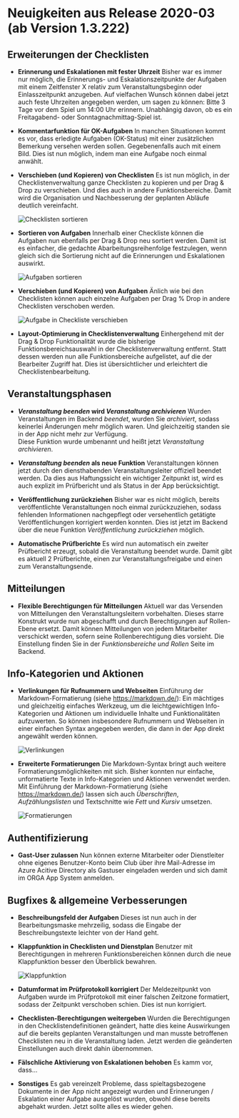 # Neuigkeiten aus Release 2020-03 (ab Version 1.3.222)

## Erweiterungen der Checklisten
- **Erinnerung und Eskalationen mit fester Uhrzeit**
Bisher war es immer nur möglich, die Erinnerungs- und Eskalationszeitpunkte der Aufgaben mit einem Zeitfenster X relativ zum Veranstaltungsbeginn oder Einlasszeitpunkt anzugeben. Auf vielfachen Wunsch können dabei jetzt auch feste Uhrzeiten angegeben werden, um sagen zu können: Bitte 3 Tage vor dem Spiel um 14:00 Uhr erinnern. Unabhängig davon, ob es ein Freitagabend- oder Sonntagnachmittag-Spiel ist.

- **Kommentarfunktion für OK-Aufgaben**
In manchen Situationen kommt es vor, dass erledigte Aufgaben (OK-Status) mit einer zusätzlichen Bemerkung versehen werden sollen. Gegebenenfalls auch mit einem Bild. Dies ist nun möglich, indem man eine Aufgabe noch einmal anwählt.

- **Verschieben (und Kopieren) von Checklisten**
Es ist nun möglich, in der Checklistenverwaltung ganze Checklisten zu kopieren und per Drag & Drop zu verschieben. Und dies auch in andere Funktionsbereiche. Damit wird die Organisation und Nachbesserung der geplanten Abläufe deutlich vereinfacht.

  ![Checklisten sortieren](Bilder/checklisten01.gif)

- **Sortieren von Aufgaben**
Innerhalb einer Checkliste können die Aufgaben nun ebenfalls per Drag & Drop neu sortiert werden. Damit ist es einfacher, die gedachte Abarbeitungsreihenfolge festzulegen, wenn gleich sich die Sortierung nicht auf die Erinnerungen und Eskalationen auswirkt.

  ![Aufgaben sortieren](Bilder/aufgaben01.gif)

- **Verschieben (und Kopieren) von Aufgaben**
Änlich wie bei den Checklisten können auch einzelne Aufgaben per Drag % Drop in andere Checklisten verschoben werden.

  ![Aufgabe in Checkliste verschieben](Bilder/aufgaben02.gif)

- **Layout-Optimierung in Checklistenverwaltung**
Einhergehend mit der Drag & Drop Funktionalität wurde die bisherige Funktionsbereichsauswahl in der Checklistenverwaltung entfernt. Statt dessen werden nun alle Funktionsbereiche aufgelistet, auf die der Bearbeiter Zugriff hat. Dies ist übersichtlicher und erleichtert die Checklistenbearbeitung.
 
## Veranstaltungsphasen

- **_Veranstaltung beenden_ wird _Veranstaltung archivieren_**
Wurden Veranstaltungen im Backend _beendet_, wurden Sie _archiviert_, sodass keinerlei Änderungen mehr möglich waren. Und gleichzeitig standen sie in der App nicht mehr zur Verfügung.   
Diese Funktion wurde umbenannt und heißt jetzt _Veranstaltung archivieren_.

- **_Veranstaltung beenden_ als neue Funktion**
Veranstaltungen können jetzt durch den diensthabenden Veranstaltungsleiter offiziell beendet werden. Da dies aus Haftungssicht ein wichtiger Zeitpunkt ist, wird es auch explizit im Prüfbericht und als Status in der App berücksichtigt. 

- **Veröffentlichung zurückziehen**
Bisher war es nicht möglich, bereits veröffentlichte Veranstaltungen noch einmal zurückzuziehen, sodass fehlenden Informationen nachgepflegt oder versehentlich getätigte Veröffentlichungen korrigiert werden konnten. Dies ist jetzt im Backend über die neue Funktion _Veröffentlichung zurückziehen_ möglich.

- **Automatische Prüfberichte**
Es wird nun automatisch ein zweiter Prüfbericht erzeugt, sobald die Veranstaltung beendet wurde. Damit gibt es aktuell 2 Prüfberichte, einen zur Veranstaltungsfreigabe und einen zum Veranstaltungsende.

## Mitteilungen

- **Flexible Berechtigungen für Mitteilungen**
Aktuell war das Versenden von Mitteilungen den Veranstaltungsleitern vorbehalten. Dieses starre Konstrukt wurde nun abgeschafft und durch Berechtigungen auf Rollen-Ebene ersetzt. Damit können Mitteilungen von jedem Mitarbeiter verschickt werden, sofern seine Rollenberechtigung dies vorsieht. Die Einstellung finden Sie in der _Funktionsbereiche und Rollen_ Seite im Backend.

## Info-Kategorien und Aktionen

- **Verlinkungen für Rufnummern und Webseiten**
Einführung der Markdown-Formatierung (siehe https://markdown.de/): 
Ein mächtiges und gleichzeitig einfaches Werkzeug, um die leichtgewichtigen Info-Kategorien und Aktionen um individuelle Inhalte und Funktionalitäten aufzuwerten. So können insbesondere Rufnummern und Webseiten in einer einfachen Syntax angegeben werden, die dann in der App direkt angewählt werden können.

  ![Verlinkungen](Bilder/infokategorien01.gif)

- **Erweiterte Formatierungen**
Die Markdown-Syntax bringt auch weitere Formatierungsmöglichkeiten mit sich. Bisher konnten nur einfache, unformatierte Texte in Info-Kategorien und Aktionen verwendet werden. Mit Einführung der Markdown-Formatierung (siehe https://markdown.de/) lassen sich auch _Überschriften_, _Aufzählungslisten_ und Textschnitte wie _Fett_ und _Kursiv_ umsetzen.

  ![Formatierungen](Bilder/infokategorien02.gif)

## Authentifizierung
- **Gast-User zulassen**
Nun können externe Mitarbeiter oder Dienstleiter ohne eigenes Benutzer-Konto beim Club über ihre Mail-Adresse im Azure Acitive Directory als Gastuser eingeladen werden und sich damit im ORGA App System anmelden.

## Bugfixes & allgemeine Verbesserungen

- **Beschreibungsfeld der Aufgaben**
Dieses ist nun auch in der Bearbeitungsmaske mehrzeilig, sodass die Eingabe der Beschreibungstexte leichter von der Hand geht.

- **Klappfunktion in Checklisten und Dienstplan**
Benutzer mit Berechtigungen in mehreren Funktionsbereichen können durch die neue Klappfunktion besser den Überblick bewahren.

  ![Klappfunktion](Bilder/klappfunktion01.gif)

- **Datumformat im Prüfprotokoll korrigiert**
Der Meldezeitpunkt von Aufgaben wurde im Prüfprotokoll mit einer falschen Zeitzone formatiert, sodass der Zeitpunkt verschoben schien. Dies ist nun korrigiert.

- **Checklisten-Berechtigungen weitergeben**
Wurden die Berechtigungen in den Checklistendefinitionen geändert, hatte dies keine Auswirkungen auf die bereits geplanten Veranstaltungen und man musste betroffenen Checklisten neu in die Veranstaltung laden. Jetzt werden die geänderten Einstellungen auch direkt dahin übernommen.

- **Fälschliche Aktivierung von Eskalationen behoben**
Es kamm vor, dass...

- **Sonstiges**
Es gab vereinzelt Probleme, dass spieltagsbezogene Dokumente in der App nicht angezeigt wurden und Erinnerungen / Eskalation einer Aufgabe ausgelöst wurden, obwohl diese bereits abgehakt wurden. Jetzt sollte alles es wieder gehen.
